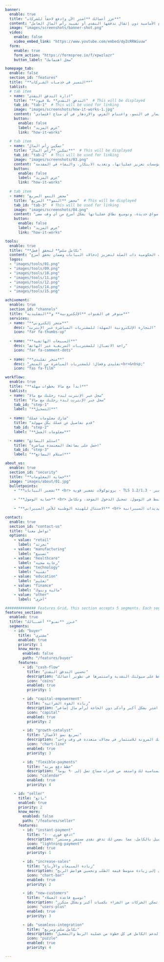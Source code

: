 ```yaml
---
banner:
  enable: true
  title: "عزز أعمالك **اشترِ الآن وادفع لاحقاً للشركات**"
  content: "اختبر القوة التحويلية لـ مالا التي تمكّن الشركات من الوصول إلى السلع الأساسية دون إثقال تدفقها النقدي أو تقييد رأس المال العامل"
  image: "images/screenshots/banner-shot.png"
  video:
    enable: false
    video_embed_link: "https://www.youtube.com/embed/dyZcRRWiuuw"
  form:
    enable: true
    form_action: "https://formspree.io/f/xpwzlazr"
    button_label: "سجل اهتمامك"

homepage_tab:
  enable: false
  section_id: "features"
  title: "**التميز في خدمـات الشـركات**"
  tablist:
  # tab item
  - name: "ادارة التدفق النقدي"
    title: "**التدفق النقدي** بلا قيود"  # This will be displayed
    tab_id: "tab-1"  # This will be used for linking
    image: "images/screenshots/how-it-works-1.jpg"
    content: "مع مالا، تطلق الشركات العنان لقدرتها على شراء البضائع دون قيود التدفق النقدي. هذا يعني أكثر من مجرد راحة مالية - إنها الحرية في الاستثمار في النمو، واغتنام الفرص، والازدهار في أي مناخ اقتصادي"
    button:
      enable: false
      label: "عرض المزيد"
      link: "how-it-works"
      
  # tab item
  - name: "تمكين رأس المال"
    title: "تمكين **رأس المال**"  # This will be displayed
    tab_id: "tab-2"  # This will be used for linking
    image: "images/screenshots/03.png"
    content: "تمكّن مالا الشركات من تحسين استخدام رأس المال العامل بشكل غير مسبوق. من خلال تقليل الأموال المقيدة وتعظيم الكفاءة، يمكن للمؤسسات تعزيز عملياتها، وتغذية الابتكار، والبقاء في المقدمة"
    button:
      enable: false
      label: "عرض المزيد"
      link: "how-it-works"
      
  # tab item
  - name: "محفز النمو السريع"
    title: "محفز **النمو** السريع"  # This will be displayed
    tab_id: "tab-3"  # This will be used for linking
    image: "images/screenshots/04.png"
    content: "قل وداعاً للنمو البطيء. مع مالا، التوسع ليس مجرد احتمال - إنه حتمي. من خلال إزالة العوائق أمام المشتريات، يمكن للشركات تسريع مسار نموها، ودخول أسواق جديدة، وتوسيع نطاق عملياتها بشكل أسرع من أي وقت مضى"
    button:
      enable: false
      label: "عرض المزيد"
      link: "how-it-works"

tools:
  enable: true
  title: "**تكامل سلس** لتحقق أفضل"
  content: "تكامل كامل مع الجهات الحكومية ذات الصلة لتعزيز إدخالات البيانات وضمان تحقق أسرع"
  logos:
  - "images/tools/01.png"
  - "images/tools/09.png"
  - "images/tools/10.png"
  - "images/tools/11.png"
  - "images/tools/12.png"
  - "images/tools/14.png"
  - "images/tools/15.png"

achivement:
  enable: true
  section_id: "channels"
  title: "متوفر في القنوات **الإلكترونية** و**التقليدية**"
  services:
  - name: "**متجر إلكتروني**"
    desc: "التجارة الإلكترونية السهلة: للمشتريات المباشرة عبر الإنترنت"
    icon: "far fa-thumbs-up"
    
  - name: "**المبيعات الهاتفية**"
    desc: "راحة الاتصـال: للمشتريـات السريعـة عبر الهاتف"
    icon: "far fa-comment-dots"
    
  - name: "**متجر تقليدي**"
    desc: "تقليدي وفعال: للمشتريات المباشرة من المتجر<br>&nbsp;"
    icon: "fas fa-film"

workflow:
  enable: true
  title: "**ابدأ مع مالا بخطوات سهلة**"
  tablist:
  - name: "سجل عبر الإنترنت لبدء رحلتك مع مالا"
    title: "سجل عبر الإنترنت لبدء رحلتك مع مالا"
    tab_id: "step-1"
    label: "**التسجيل**"
      
  - name: "شارك معلومات عملك"
    title: "قدم تفاصيل عن عملك بكل سهولة"
    tab_id: "step-2"
    label: "**معلومات العمل**"

  - name: "استلم البضائع"
    title: "احصل على بضائعك المعتمدة مباشرة"
    tab_id: "step-3"
    label: "**استلام البضائع**"

about_us:
  enable: true
  section_id: "security" 
  title: "**حماية المعلومات**"
  image: "images/about/01.jpg"
  bulletpoints:
    - "**تشفير البيانات** <br> بروتوكولات تشفير قوية - TLS 1.2/1.3 - تضمن بقاء معلوماتك آمنة تماماً. وعند تخزينها، نقوم بتحصينها بتشفير AES 256-bit، مما يحول بياناتك إلى قلعة لا يمكن اختراقها"

    - "**حماية الوصول** <br> يوفر مجموعة أمان قوية للتحكم المبسط في الوصول. تسجيل الدخول الموحد، وتكامل SAML مع LDAP، والمصادقة متعددة العوامل تضمن حماية محصنة. يصل المسؤولون إلى الإنتاج بأمان من خلال Bastion Host مع المصادقة متعددة العوامل"
    
    - "**الامتثال للهيئة الوطنية للأمن السيبراني** <br> نمتثل للهيئة الوطنية للأمن السيبراني ومعاييرها وسياساتها لضمان معايير عالية للتهديدات السيبرانية"

contact:
  enable: true
  section_id: "contact-us"
  title: "تواصل معنا"
  options:
    - value: "retail"
      label: "تجزئة"
    - value: "manufacturing"
      label: "تصنيع"
    - value: "healthcare"
      label: "رعاية صحية"
    - value: "technology"
      label: "تقنية"
    - value: "education"
      label: "تعليم"
    - value: "finance"
      label: "مالية وبنوك"
    - value: "other"
      label: "أخرى"

############## Features Grid, this section accepts 5 segments. Each segment can have up to 4 features. ############### 
features_section:
  enabled: true
  title: "عـزز **نمـو** أعمــالك"
  segments:
    - id: "buyer"
      title: "مشتري"
      enabled: true
      priority: 1
      know_more:
        enabled: false
        path: "/features/buyer"
      features:
        - id: "cash-flow"
          title: "تحسين التدفق النقدي"
          description: "احصل على البضائع التي تحتاجها اليوم وادفع لاحقاً. حافظ على سيولتك النقدية واستثمرها في تطوير أعمالك"
          icon: "coins"
          enabled: true
          priority: 1

        - id: "capital-empowerment"
          title: "زيادة القوة الشرائية"
          description: "ضاعف قدرتك الشرائية واستفد من عروض الكميات والخصومات الحصرية. اشترِ بشكل أكبر وأذكى دون الحاجة لرأس مال إضافي"
          icon: "capital"
          enabled: true
          priority: 2

        - id: "growth-catalyst"
          title: "تسريع نمو الأعمال"
          description: "استجب بسرعة لاحتياجات السوق وفرص التوسع دون انتظار دورة رأس المال. امتلك المرونة للاستثمار في مجالات متعددة في وقت واحد"
          icon: "chart-line"
          enabled: true
          priority: 3

        - id: "flexible-payments"
          title: "خطط دفع مرنة"
          description: "استمتع بمرونة في الدفع تناسب احتياجات عملك. اختر خطة السداد المناسبة لك واستفد من فترات سماح تصل إلى ٩٠ يوماً"
          icon: "calendar"
          enabled: true
          priority: 4

    - id: "seller"
      title: "بائع"
      enabled: true
      priority: 2
      know_more:
        enabled: false
        path: "/features/seller"
      features:
        - id: "instant-payment"
          title: "دفع فوري ١٠٠٪"
          description: "احصل على كامل قيمة مبيعاتك فوراً، بدون انتظار أو مخاطر. نحن نتحمل مخاطر التحصيل بالكامل، مما يضمن لك تدفق نقدي مستقر ومستمر"
          icon: "lightning-payment"
          enabled: true
          priority: 1

        - id: "increase-sales"
          title: "زيادة المبيعات والأرباح"
          description: "ضاعف مبيعاتك مع حلول الدفع الآجل. العملاء يشترون أكثر عندما يمكنهم تقسيم الدفعات، مما يؤدي إلى زيادة متوسط قيمة الطلب وتحسين هوامش الربح"
          icon: "chart-bar"
          enabled: true
          priority: 2

        - id: "new-customers"
          title: "توسيع قاعدة العملاء"
          description: "افتح أسواقاً جديدة واستقطب شريحة أكبر من العملاء. حلول المشتريات المرنة تمكن الشركات من الشراء بكميات أكبر وبشكل متكرر"
          icon: "users-plus"
          enabled: true
          priority: 3

        - id: "seamless-integration"
          title: "تكامل سلس وسريع"
          description: "ابدأ البيع خلال أيام مع حلول تكامل مرنة تناسب نظام عملك. نوفر لك الدعم الكامل في كل خطوة من عملية الربط والتشغيل"
          icon: "puzzle"
          enabled: true
          priority: 4

---
```

